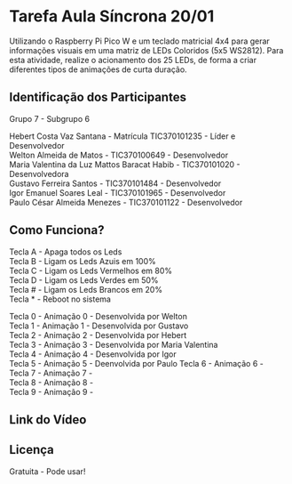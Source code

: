 # Tarefa Aula Síncrona 20/01

Utilizando o Raspberry Pi Pico W e um teclado matricial 4x4 para gerar informações visuais em uma matriz de LEDs Coloridos (5x5 WS2812). Para esta atividade, realize o acionamento dos 25 LEDs, de forma a criar diferentes tipos de animações de curta duração.

## Identificação dos Participantes

Grupo 7 - Subgrupo 6

Hebert Costa Vaz Santana - Matrícula TIC370101235 - Líder e Desenvolvedor  
Welton Almeida de Matos - TIC370100649 - Desenvolvedor  
Maria Valentina da Luz Mattos Baracat Habib - TIC370101020 - Desenvolvedora  
Gustavo Ferreira Santos - TIC370101484 - Desenvolvedor  
Igor Emanuel Soares Leal - TIC370101965 - Desenvolvedor  
Paulo César Almeida Menezes - TIC370101122 - Desenvolvedor  

## Como Funciona?

Tecla A - Apaga todos os Leds  
Tecla B - Ligam os Leds Azuis em 100%  
Tecla C - Ligam os Leds Vermelhos em 80%  
Tecla D - Ligam os Leds Verdes em 50%  
Tecla # - Ligam os Leds Brancos em 20%  
Tecla * - Reboot no sistema  

Tecla 0 - Animação 0 - Desenvolvida por Welton  
Tecla 1 - Animação 1 - Desenvolvida por Gustavo  
Tecla 2 - Animação 2 - Desenvolvida por Hebert  
Tecla 3 - Animação 3 - Desenvolvida por Maria Valentina  
Tecla 4 - Animação 4 - Desenvolvida por Igor  
Tecla 5 - Animação 5 - Deenvolvida por Paulo
Tecla 6 - Animação 6 -  
Tecla 7 - Animação 7 -  
Tecla 8 - Animação 8 -  
Tecla 9 - Animação 9 -  


## Link do Vídeo



## Licença

Gratuita - Pode usar!
